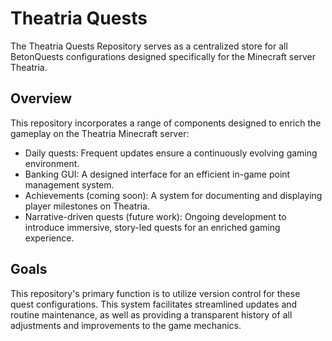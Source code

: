 # Theatria Quests

The Theatria Quests Repository serves as a centralized store for all BetonQuests configurations designed specifically for the Minecraft server Theatria.

## Overview

This repository incorporates a range of components designed to enrich the gameplay on the Theatria Minecraft server:

- Daily quests: Frequent updates ensure a continuously evolving gaming environment.
- Banking GUI: A designed interface for an efficient in-game point management system.
- Achievements (coming soon): A system for documenting and displaying player milestones on Theatria.
- Narrative-driven quests (future work): Ongoing development to introduce immersive, story-led quests for an enriched gaming experience.

## Goals

This repository's primary function is to utilize version control for these quest configurations. This system facilitates streamlined updates and routine maintenance, as well as providing a transparent history of all adjustments and improvements to the game mechanics.